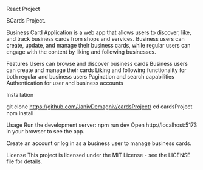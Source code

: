 React Project

BCards Project.

Business Card Application is a web app that allows users to discover, like, and track business cards from shops and services. Business users can create, update, and manage their business cards, while regular users can engage with the content by liking and following businesses.

Features
Users can browse and discover business cards
Business users can create and manage their cards
Liking and following functionality for both regular and business users
Pagination and search capabilities
Authentication for user and business accounts

Installation

git clone https://github.com/JanivDemagniv/cardsProject/
cd cardsProject
npm install

Usage
Run the development server:
npm run dev
Open http://localhost:5173 in your browser to see the app.

Create an account or log in as a business user to manage business cards.

License
This project is licensed under the MIT License - see the LICENSE file for details.

